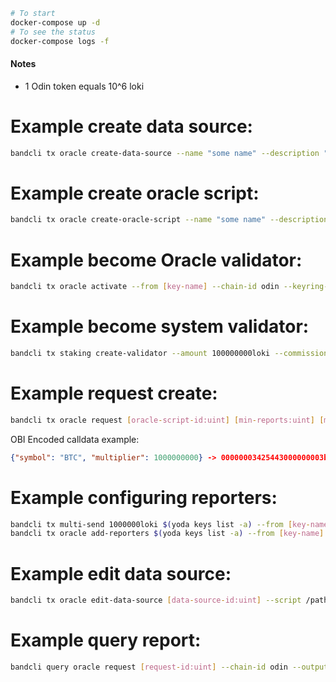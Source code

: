 ```bash
# To start
docker-compose up -d
# To see the status
docker-compose logs -f
```

#### Notes

* 1 Odin token equals 10^6 loki

# Example create data source:
```bash
bandcli tx oracle create-data-source --name "some name" --description "some description" --script path/to/script/script.py --owner [owner-acc-address] --from [key-name] --chain-id odin --keyring-backend test 
```

# Example create oracle script:
```bash
bandcli tx oracle create-oracle-script --name "some name" --description "some description" --script path/to/script/script.wasm --owner [owner-acc-address] --from [key-name] --chain-id odin --gas auto --keyring-backend test
 ```

# Example become Oracle validator:
```bash
bandcli tx oracle activate --from [key-name] --chain-id odin --keyring-backend test
```

# Example become system validator:
```bash
bandcli tx staking create-validator --amount 100000000loki --commission-max-change-rate 0.010000000000000000 --commission-max-rate 0.200000000000000000 --commission-rate 0.100000000000000000 --chain-id odin --from [key-name] --moniker "some moniker" --pubkey [validator-cons-pub-key] --min-self-delegation 1 --keyring-backend test
```

 # Example request create:
```bash
bandcli tx oracle request [oracle-script-id:uint] [min-reports:uint] [max-reports:uint] -c [obi-encoded-calldata] --chain-id odin --from [key-name] --gas auto --keyring-backend test
``` 
OBI Encoded calldata example:
```json
{"symbol": "BTC", "multiplier": 1000000000} -> 00000003425443000000003b9aca00
```

# Example configuring reporters:
```bash
bandcli tx multi-send 1000000loki $(yoda keys list -a) --from [key-name] --keyring-backend test --chain-id odin
bandcli tx oracle add-reporters $(yoda keys list -a) --from [key-name] --keyring-backend test --chain-id odin
```

# Example edit data source:
```bash
bandcli tx oracle edit-data-source [data-source-id:uint] --script /path/to/script.py --owner [owner-acc-address] --from [key-name] --chain-id odin --keyring-backend test
```

# Example query report:
```bash
bandcli query oracle request [request-id:uint] --chain-id odin --output json --indent
```